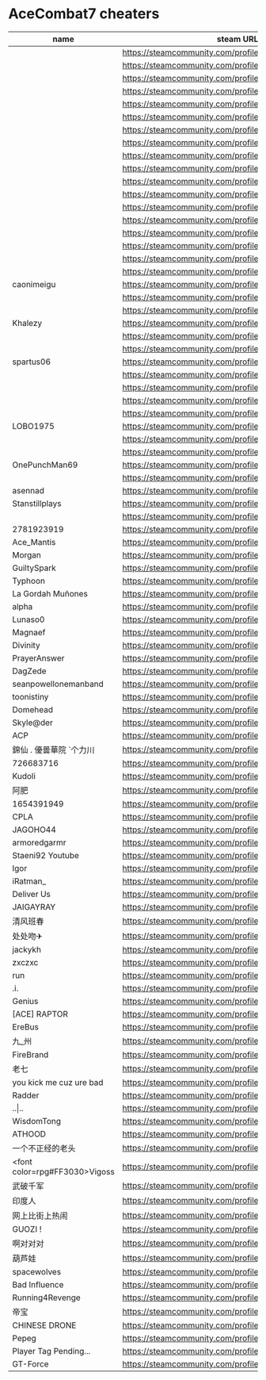 # AceCombat7 cheaters

| name | steam URL |
| ------ | ------ |
|  | https://steamcommunity.com/profiles/76561199501593849 |
|  | https://steamcommunity.com/profiles/76561198117229678 |
|  | https://steamcommunity.com/profiles/76561198220391076 |
|  | https://steamcommunity.com/profiles/76561198943227563 |
|  | https://steamcommunity.com/profiles/76561199489780880 |
|  | https://steamcommunity.com/profiles/76561198107387037 |
|  | https://steamcommunity.com/profiles/76561198145619796 |
|  | https://steamcommunity.com/profiles/76561199140082027 |
|  | https://steamcommunity.com/profiles/76561199401367551 |
|  | https://steamcommunity.com/profiles/76561199025138813 |
|  | https://steamcommunity.com/profiles/76561198859884192 |
|  | https://steamcommunity.com/profiles/76561198038827316 |
|  | https://steamcommunity.com/profiles/76561199474926894 |
|  | https://steamcommunity.com/profiles/76561198398157745 |
|  | https://steamcommunity.com/profiles/76561199227155475 |
|  | https://steamcommunity.com/profiles/76561198301029341 |
|  | https://steamcommunity.com/profiles/76561198075692143 |
|  | https://steamcommunity.com/profiles/76561198817889927 |
| caonimeigu | https://steamcommunity.com/profiles/76561199361973029 |
|  | https://steamcommunity.com/profiles/76561199304050583 |
|  | https://steamcommunity.com/profiles/76561198953392478 |
| Khalezy | https://steamcommunity.com/profiles/76561199150963881 |
|  | https://steamcommunity.com/profiles/76561199036761417 |
|  | https://steamcommunity.com/profiles/76561198963991931 |
| spartus06 | https://steamcommunity.com/profiles/76561198304384143 |
|  | https://steamcommunity.com/profiles/76561198150304103 |
|  | https://steamcommunity.com/profiles/76561199158658113 |
|  | https://steamcommunity.com/profiles/76561199136741664 |
|  | https://steamcommunity.com/profiles/76561198294378412 |
| LOBO1975 | https://steamcommunity.com/profiles/76561198143645427 |
|  | https://steamcommunity.com/profiles/76561198982424786 |
|  | https://steamcommunity.com/profiles/76561199535817299 |
| OnePunchMan69 | https://steamcommunity.com/profiles/76561198177980518 |
|  | https://steamcommunity.com/profiles/76561198917360011 |
| asennad | https://steamcommunity.com/profiles/76561199465912684 |
| Stanstillplays | https://steamcommunity.com/profiles/76561198429941928 |
|  | https://steamcommunity.com/profiles/76561198076214633 |
| 2781923919 | https://steamcommunity.com/profiles/76561199168111744 |
| Ace_Mantis | https://steamcommunity.com/profiles/76561198301721995 |
| Morgan | https://steamcommunity.com/profiles/76561199245272853 |
| GuiltySpark | https://steamcommunity.com/profiles/76561199507205763 |
| Typhoon | https://steamcommunity.com/profiles/76561199363114608 |
| La Gordah Muñones | https://steamcommunity.com/profiles/76561198396903167 |
| alpha | https://steamcommunity.com/profiles/76561198319585202 |
| Lunaso0 | https://steamcommunity.com/profiles/76561198046742690 |
| Magnaef | https://steamcommunity.com/profiles/76561199433034628 |
| Divinity | https://steamcommunity.com/profiles/76561198036859894 |
| PrayerAnswer | https://steamcommunity.com/profiles/76561199216430196 |
| DagZede | https://steamcommunity.com/profiles/76561198127073615 |
| seanpowellonemanband | https://steamcommunity.com/profiles/76561198854660782 |
| toonistiny | https://steamcommunity.com/profiles/76561199378969003 |
| Domehead | https://steamcommunity.com/profiles/76561198012246719 |
| Skyle@der | https://steamcommunity.com/profiles/76561198829863126 |
| ACP | https://steamcommunity.com/profiles/76561198818703363 |
| 錦仙 . 優曇華院 `个力川 | https://steamcommunity.com/profiles/76561199438934867 |
| 726683716 | https://steamcommunity.com/profiles/76561198281111612 |
| Kudoli | https://steamcommunity.com/profiles/76561198223744704 |
| 阿肥 | https://steamcommunity.com/profiles/76561198892725495 |
| 1654391949 | https://steamcommunity.com/profiles/76561199071839304 |
| CPLA | https://steamcommunity.com/profiles/76561199390199106 |
| JAGOHO44 | https://steamcommunity.com/profiles/76561199310017870 |
| armoredgarmr | https://steamcommunity.com/profiles/76561198077024574 |
| Staeni92 Youtube | https://steamcommunity.com/profiles/76561199412285976 |
| Igor | https://steamcommunity.com/profiles/76561198990544647 |
| iRatman_ | https://steamcommunity.com/profiles/76561198092502120 |
| Deliver Us | https://steamcommunity.com/profiles/76561198043433411 |
| JAIGAYRAY | https://steamcommunity.com/profiles/76561198030697690 |
| 清风班春 | https://steamcommunity.com/profiles/76561198938976695 |
| 处处吻✈ | https://steamcommunity.com/profiles/76561198980204295 |
| jackykh | https://steamcommunity.com/profiles/76561198083979694 |
| zxczxc | https://steamcommunity.com/profiles/76561198081430238 |
| run | https://steamcommunity.com/profiles/76561199048027117 |
| .i. | https://steamcommunity.com/profiles/76561198107896591 |
| Genius | https://steamcommunity.com/profiles/76561198839646162 |
| [ACE] RAPTOR | https://steamcommunity.com/profiles/76561198073103373 |
| EreBus | https://steamcommunity.com/profiles/76561198209173436 |
| 九_州 | https://steamcommunity.com/profiles/76561198973679329 |
| FireBrand | https://steamcommunity.com/profiles/76561198026289985 |
| 老七 | https://steamcommunity.com/profiles/76561199070000800 |
| you kick me cuz ure bad | https://steamcommunity.com/profiles/76561199086244180 |
| Radder | https://steamcommunity.com/profiles/76561198084874424 |
| ..&#124;.. | https://steamcommunity.com/profiles/76561198108197134 |
| WisdomTong | https://steamcommunity.com/profiles/76561198407886594 |
| ATHOOD | https://steamcommunity.com/profiles/76561198101337488 |
| 一个不正经的老头 | https://steamcommunity.com/profiles/76561198851216499 |
| &lt;font color=rpg#FF3030&gt;Vigoss | https://steamcommunity.com/profiles/76561198078057512 |
| 武破千军 | https://steamcommunity.com/profiles/76561198076137075 |
| 印度人 | https://steamcommunity.com/profiles/76561199032447430 |
| 网上比街上热闹 | https://steamcommunity.com/profiles/76561199028490431 |
| GUOZI ! | https://steamcommunity.com/profiles/76561198445457868 |
| 啊对对对 | https://steamcommunity.com/profiles/76561198368034387 |
| 葫芦娃 | https://steamcommunity.com/profiles/76561199116012716 |
| spacewolves | https://steamcommunity.com/profiles/76561198176636826 |
| Bad Influence | https://steamcommunity.com/profiles/76561199201981441 |
| Running4Revenge | https://steamcommunity.com/profiles/76561198080498773 |
| 帝宝 | https://steamcommunity.com/profiles/76561199214277508 |
| CHINESE DRONE | https://steamcommunity.com/profiles/76561199247196637 |
| Pepeg | https://steamcommunity.com/profiles/76561198161141089 |
| Player Tag Pending... | https://steamcommunity.com/profiles/76561198035733380 |
| GT-Force | https://steamcommunity.com/profiles/76561198027532793 |
